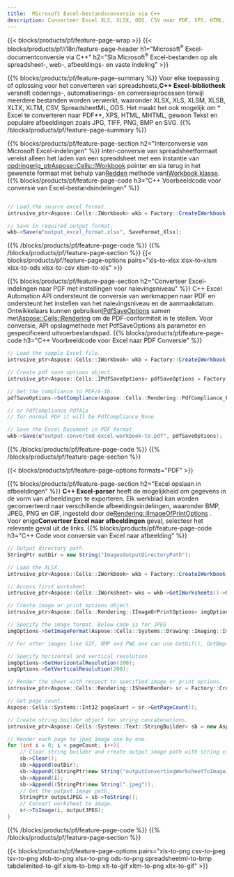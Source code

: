 ```yaml
---
title:  Microsoft Excel-bestandsconversie via C++
description: Converteer Excel XLS, XLSX, ODS, CSV naar PDF, XPS, HTML, JPEG en andere formaten met slechts enkele regels code C++.
---
```

{{< blocks/products/pf/feature-page-wrap >}}
{{< blocks/products/pf/i18n/feature-page-header h1="Microsoft<sup>&reg;</sup> Excel-documentconversie via C++" h2="Sla Microsoft<sup>&reg;</sup> Excel-bestanden op als spreadsheet-, web-, afbeeldings- en vaste indeling" >}}

{{% blocks/products/pf/feature-page-summary %}}
 Voor elke toepassing of oplossing voor het converteren van spreadsheets,**C++ Excel-bibliotheek** versnelt coderings-, automatiserings- en conversieprocessen terwijl meerdere bestanden worden verwerkt, waaronder XLSX, XLS, XLSM, XLSB, XLTX, XLTM, CSV, SpreadsheetML, ODS. Het maakt het ook mogelijk om * Excel te converteren naar PDF**, XPS, HTML, MHTML, gewoon Tekst en populaire afbeeldingen zoals JPG, TIFF, PNG, BMP en SVG.
{{% /blocks/products/pf/feature-page-summary %}}

{{% blocks/products/pf/feature-page-section h2="Interconversie van Microsoft Excel-indelingen" %}}
 Inter-conversie van spreadsheetformaat vereist alleen het laden van een spreadsheet met een instantie van[ opdringerig_ptr<Aspose::Cells::IWorkbook>](https://reference.aspose.com/cells/cpp/class/aspose.cells.i_workbook) pointer en sla terug in het gewenste formaat met behulp van[Redden](https://reference.aspose.com/cells/cpp/class/aspose.cells.i_workbook#a9460f52a2dec8f4bf623a4905167d997) methode van[IWorkbook klasse](https://reference.aspose.com/cells/cpp/class/aspose.cells.i_workbook).
{{% blocks/products/pf/feature-page-code h3="C++ Voorbeeldcode voor conversie van Excel-bestandsindelingen" %}}

```cs

// Load the source excel format.
intrusive_ptr<Aspose::Cells::IWorkbook> wkb = Factory::CreateIWorkbook(u"src_excel_file.xls");

// Save in required output format.
wkb->Save(u"output_excel_format.xlsx", SaveFormat_Xlsx);

```
{{% /blocks/products/pf/feature-page-code %}}
{{% /blocks/products/pf/feature-page-section %}}
{{< blocks/products/pf/feature-page-options pairs="xls-to-xlsx xlsx-to-xlsm xlsx-to-ods xlsx-to-csv xlsm-to-xls" >}}


{{% blocks/products/pf/feature-page-section h2="Converteer Excel-indelingen naar PDF met instellingen voor nalevingsniveau" %}}
 C++ Excel Automation API ondersteunt de conversie van werkmappen naar PDF en ondersteunt het instellen van het nalevingsniveau en de aanmaakdatum. Ontwikkelaars kunnen gebruiken[IPdfSaveOptions](https://reference.aspose.com/cells/cpp/class/aspose.cells.i_pdf_save_options) samen met[Aspose::Cells::Rendering](https://reference.aspose.com/cells/cpp/namespace/aspose.cells.rendering) om de PDF-conformiteit in te stellen. Voor conversie, API opslagmethode met PdfSaveOptions als parameter en gespecificeerd uitvoerbestandspad.
{{% blocks/products/pf/feature-page-code h3="C++ Voorbeeldcode voor Excel naar PDF Conversie" %}}

```cs
// Load the sample Excel file.
intrusive_ptr<Aspose::Cells::IWorkbook> wkb = Factory::CreateIWorkbook(u"sample-convert-excel-to.pdf");

// Create pdf save options object.
intrusive_ptr<Aspose::Cells::IPdfSaveOptions> pdfSaveOptions = Factory::CreateIPdfSaveOptions();

// Set the compliance to PDF/A-1b.
pdfSaveOptions->SetCompliance(Aspose::Cells::Rendering::PdfCompliance_PdfA1b);

// or PdfCompliance_PdfA1a 
// for normal PDF it will be PdfCompliance_None

// Save the Excel Document in PDF format
wkb->Save(u"output-converted-excel-workbook-to.pdf", pdfSaveOptions);


```
{{% /blocks/products/pf/feature-page-code %}}
{{% /blocks/products/pf/feature-page-section %}}

{{< blocks/products/pf/feature-page-options formats="PDF" >}}

{{% blocks/products/pf/feature-page-section h2="Excel opslaan in afbeeldingen" %}}
**C++ Excel-parser** heeft de mogelijkheid om gegevens in de vorm van afbeeldingen te exporteren. Elk werkblad kan worden geconverteerd naar verschillende afbeeldingsindelingen, waaronder BMP, JPEG, PNG en GIF, ingesteld door de[Rendering::IImageOfPrintOptions](https://reference.aspose.com/cells/cpp/class/aspose.cells.rendering.i_image_or_print_options) . Voor enige**Converteer Excel naar afbeeldingen** geval, selecteer het relevante geval uit de links.
{{% blocks/products/pf/feature-page-code h3="C++ Code voor conversie van Excel naar afbeelding" %}}

```cs
// Output directory path.
StringPtr outDir = new String("ImagesOutputDirectoryPath");

// Load the XLSX.
intrusive_ptr<Aspose::Cells::IWorkbook> wkb = Factory::CreateIWorkbook(u"source-excel-file.xlsx");

// Access first worksheet.
intrusive_ptr<Aspose::Cells::IWorksheet> wks = wkb->GetIWorksheets()->GetObjectByIndex(0);

// Create image or print options object.
intrusive_ptr<Aspose::Cells::Rendering::IImageOrPrintOptions> imgOptions = Factory::CreateIImageOrPrintOptions();

// Specify the image format. Below code is for JPEG
imgOptions->SetImageFormat(Aspose::Cells::Systems::Drawing::Imaging::ImageFormat::GetJpeg());

// For other images like GIF, BMP and PNG one can use GetGif(), GetBmp() and GetPng() respectively 

// Specify horizontal and vertical resolution
imgOptions->SetHorizontalResolution(200);
imgOptions->SetVerticalResolution(200);

// Render the sheet with respect to specified image or print options.
intrusive_ptr<Aspose::Cells::Rendering::ISheetRender> sr = Factory::CreateISheetRender(wks, imgOptions);

// Get page count.
Aspose::Cells::Systems::Int32 pageCount = sr->GetPageCount();

// Create string builder object for string concatenations.
intrusive_ptr<Aspose::Cells::Systems::Text::StringBuilder> sb = new Aspose::Cells::Systems::Text::StringBuilder();

// Render each page to jpeg image one by one.
for (int i = 0; i < pageCount; i++){
	// Clear string builder and create output image path with string concatenations.
	sb->Clear();
	sb->Append(outDir);
	sb->Append((StringPtr)new String("outputConvertingWorksheetToImageJPEG_"));
	sb->Append(i);
	sb->Append((StringPtr)new String(".jpeg"));
	// Get the output image path.
	StringPtr outputJPEG = sb->ToString();
	// Convert worksheet to image.
	sr->ToImage(i, outputJPEG);
}
```
{{% /blocks/products/pf/feature-page-code %}}
{{% /blocks/products/pf/feature-page-section %}}

{{< blocks/products/pf/feature-page-options pairs="xls-to-png csv-to-jpeg tsv-to-png xlsb-to-png xlsx-to-png ods-to-png spreadsheetml-to-bmp tabdelimited-to-gif xlsm-to-bmp xlt-to-gif xltm-to-png xltx-to-gif" >}}
